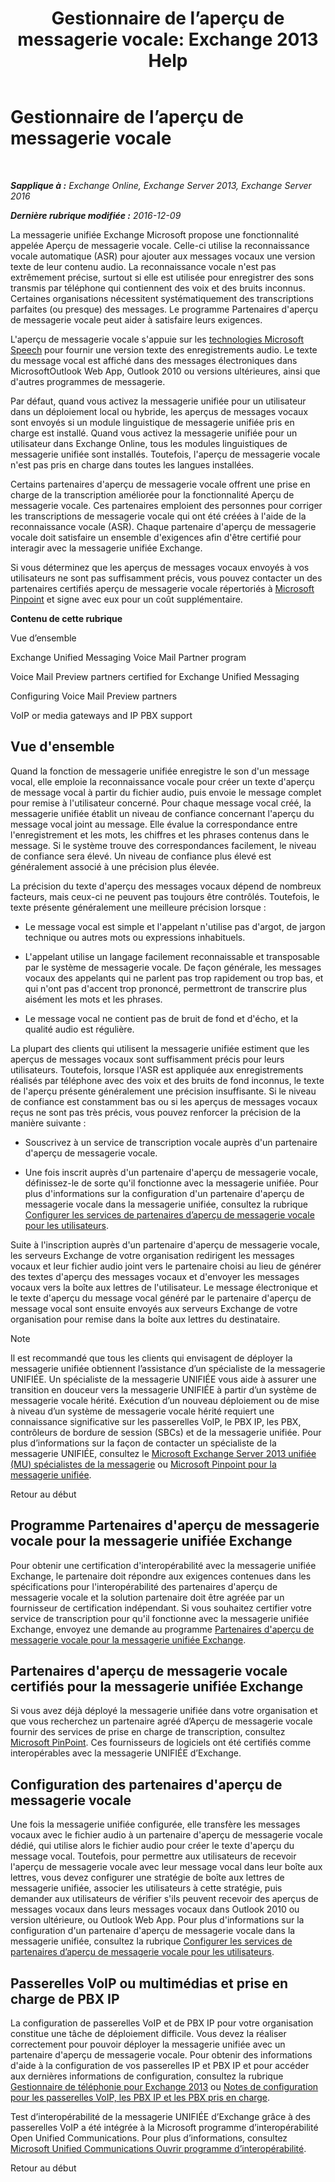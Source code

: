 ﻿---
title: 'Gestionnaire de l’aperçu de messagerie vocale: Exchange 2013 Help'
TOCTitle: Gestionnaire de l’aperçu de messagerie vocale
ms:assetid: 0957dd54-df6d-4b50-9db5-4757f548b899
ms:mtpsurl: https://technet.microsoft.com/fr-fr/library/Ee364730(v=EXCHG.150)
ms:contentKeyID: 51407153
ms.date: 05/23/2018
mtps_version: v=EXCHG.150
ms.translationtype: MT
---

# Gestionnaire de l’aperçu de messagerie vocale

 

_**Sapplique à :** Exchange Online, Exchange Server 2013, Exchange Server 2016_

_**Dernière rubrique modifiée :** 2016-12-09_

La messagerie unifiée Exchange Microsoft propose une fonctionnalité appelée Aperçu de messagerie vocale. Celle-ci utilise la reconnaissance vocale automatique (ASR) pour ajouter aux messages vocaux une version texte de leur contenu audio. La reconnaissance vocale n'est pas extrêmement précise, surtout si elle est utilisée pour enregistrer des sons transmis par téléphone qui contiennent des voix et des bruits inconnus. Certaines organisations nécessitent systématiquement des transcriptions parfaites (ou presque) des messages. Le programme Partenaires d'aperçu de messagerie vocale peut aider à satisfaire leurs exigences.

L'aperçu de messagerie vocale s'appuie sur les [technologies Microsoft Speech](http://go.microsoft.com/fwlink/p/?linkid=187348) pour fournir une version texte des enregistrements audio. Le texte du message vocal est affiché dans des messages électroniques dans MicrosoftOutlook Web App, Outlook 2010 ou versions ultérieures, ainsi que d'autres programmes de messagerie.

Par défaut, quand vous activez la messagerie unifiée pour un utilisateur dans un déploiement local ou hybride, les aperçus de messages vocaux sont envoyés si un module linguistique de messagerie unifiée pris en charge est installé. Quand vous activez la messagerie unifiée pour un utilisateur dans Exchange Online, tous les modules linguistiques de messagerie unifiée sont installés. Toutefois, l'aperçu de messagerie vocale n'est pas pris en charge dans toutes les langues installées.

Certains partenaires d'aperçu de messagerie vocale offrent une prise en charge de la transcription améliorée pour la fonctionnalité Aperçu de messagerie vocale. Ces partenaires emploient des personnes pour corriger les transcriptions de messagerie vocale qui ont été créées à l'aide de la reconnaissance vocale (ASR). Chaque partenaire d'aperçu de messagerie vocale doit satisfaire un ensemble d'exigences afin d'être certifié pour interagir avec la messagerie unifiée Exchange.

Si vous déterminez que les aperçus de messages vocaux envoyés à vos utilisateurs ne sont pas suffisamment précis, vous pouvez contacter un des partenaires certifiés aperçu de messagerie vocale répertoriés à [Microsoft Pinpoint](https://go.microsoft.com/fwlink/p/?linkid=281966) et signe avec eux pour un coût supplémentaire.

**Contenu de cette rubrique**

Vue d’ensemble

Exchange Unified Messaging Voice Mail Partner program

Voice Mail Preview partners certified for Exchange Unified Messaging

Configuring Voice Mail Preview partners

VoIP or media gateways and IP PBX support

## Vue d'ensemble

Quand la fonction de messagerie unifiée enregistre le son d'un message vocal, elle emploie la reconnaissance vocale pour créer un texte d'aperçu de message vocal à partir du fichier audio, puis envoie le message complet pour remise à l'utilisateur concerné. Pour chaque message vocal créé, la messagerie unifiée établit un niveau de confiance concernant l'aperçu du message vocal joint au message. Elle évalue la correspondance entre l'enregistrement et les mots, les chiffres et les phrases contenus dans le message. Si le système trouve des correspondances facilement, le niveau de confiance sera élevé. Un niveau de confiance plus élevé est généralement associé à une précision plus élevée.

La précision du texte d'aperçu des messages vocaux dépend de nombreux facteurs, mais ceux-ci ne peuvent pas toujours être contrôlés. Toutefois, le texte présente généralement une meilleure précision lorsque :

  - Le message vocal est simple et l'appelant n'utilise pas d'argot, de jargon technique ou autres mots ou expressions inhabituels.

  - L'appelant utilise un langage facilement reconnaissable et transposable par le système de messagerie vocale. De façon générale, les messages vocaux des appelants qui ne parlent pas trop rapidement ou trop bas, et qui n'ont pas d'accent trop prononcé, permettront de transcrire plus aisément les mots et les phrases.

  - Le message vocal ne contient pas de bruit de fond et d'écho, et la qualité audio est régulière.

La plupart des clients qui utilisent la messagerie unifiée estiment que les aperçus de messages vocaux sont suffisamment précis pour leurs utilisateurs. Toutefois, lorsque l'ASR est appliquée aux enregistrements réalisés par téléphone avec des voix et des bruits de fond inconnus, le texte de l'aperçu présente généralement une précision insuffisante. Si le niveau de confiance est constamment bas ou si les aperçus de messages vocaux reçus ne sont pas très précis, vous pouvez renforcer la précision de la manière suivante :

  - Souscrivez à un service de transcription vocale auprès d'un partenaire d'aperçu de messagerie vocale.

  - Une fois inscrit auprès d'un partenaire d'aperçu de messagerie vocale, définissez-le de sorte qu'il fonctionne avec la messagerie unifiée. Pour plus d'informations sur la configuration d'un partenaire d'aperçu de messagerie vocale dans la messagerie unifiée, consultez la rubrique [Configurer les services de partenaires d’aperçu de messagerie vocale pour les utilisateurs](configure-voice-mail-preview-partner-services-for-users-exchange-2013-help.md).

Suite à l'inscription auprès d'un partenaire d'aperçu de messagerie vocale, les serveurs Exchange de votre organisation redirigent les messages vocaux et leur fichier audio joint vers le partenaire choisi au lieu de générer des textes d'aperçu des messages vocaux et d'envoyer les messages vocaux vers la boîte aux lettres de l'utilisateur. Le message électronique et le texte d'aperçu du message vocal généré par le partenaire d'aperçu de message vocal sont ensuite envoyés aux serveurs Exchange de votre organisation pour remise dans la boîte aux lettres du destinataire.

> [!NOTE]
> Il est recommandé que tous les clients qui envisagent de déployer la messagerie unifiée obtiennent l’assistance d’un spécialiste de la messagerie UNIFIÉE. Un spécialiste de la messagerie UNIFIÉE vous aide à assurer une transition en douceur vers la messagerie UNIFIÉE à partir d’un système de messagerie vocale hérité. Exécution d’un nouveau déploiement ou de mise à niveau d’un système de messagerie vocale hérité requiert une connaissance significative sur les passerelles VoIP, le PBX IP, les PBX, contrôleurs de bordure de session (SBCs) et de la messagerie unifiée. Pour plus d’informations sur la façon de contacter un spécialiste de la messagerie UNIFIÉE, consultez le <a href="http://go.microsoft.com/fwlink/p/?linkid=262708">Microsoft Exchange Server 2013 unifiée (MU) spécialistes de la messagerie</a> ou <a href="https://go.microsoft.com/fwlink/p/?linkid=261951">Microsoft Pinpoint pour la messagerie unifiée</a>.


Retour au début

## Programme Partenaires d'aperçu de messagerie vocale pour la messagerie unifiée Exchange

Pour obtenir une certification d'interopérabilité avec la messagerie unifiée Exchange, le partenaire doit répondre aux exigences contenues dans les spécifications pour l'interopérabilité des partenaires d'aperçu de messagerie vocale et la solution partenaire doit être agréée par un fournisseur de certification indépendant. Si vous souhaitez certifier votre service de transcription pour qu'il fonctionne avec la messagerie unifiée Exchange, envoyez une demande au programme [Partenaires d'aperçu de messagerie vocale pour la messagerie unifiée Exchange](mailto:vmppp@microsoft.com).

## Partenaires d'aperçu de messagerie vocale certifiés pour la messagerie unifiée Exchange

Si vous avez déjà déployé la messagerie unifiée dans votre organisation et que vous recherchez un partenaire agréé d’Aperçu de messagerie vocale fournir des services de prise en charge de transcription, consultez [Microsoft PinPoint](https://go.microsoft.com/fwlink/p/?linkid=281966). Ces fournisseurs de logiciels ont été certifiés comme interopérables avec la messagerie UNIFIÉE d’Exchange.

## Configuration des partenaires d'aperçu de messagerie vocale

Une fois la messagerie unifiée configurée, elle transfère les messages vocaux avec le fichier audio à un partenaire d'aperçu de messagerie vocale dédié, qui utilise alors le fichier audio pour créer le texte d'aperçu du message vocal. Toutefois, pour permettre aux utilisateurs de recevoir l'aperçu de messagerie vocale avec leur message vocal dans leur boîte aux lettres, vous devez configurer une stratégie de boîte aux lettres de messagerie unifiée, associer les utilisateurs à cette stratégie, puis demander aux utilisateurs de vérifier s'ils peuvent recevoir des aperçus de messages vocaux dans leurs messages vocaux dans Outlook 2010 ou version ultérieure, ou Outlook Web App. Pour plus d'informations sur la configuration d'un partenaire d'aperçu de messagerie vocale dans la messagerie unifiée, consultez la rubrique [Configurer les services de partenaires d’aperçu de messagerie vocale pour les utilisateurs](configure-voice-mail-preview-partner-services-for-users-exchange-2013-help.md).

## Passerelles VoIP ou multimédias et prise en charge de PBX IP

La configuration de passerelles VoIP et de PBX IP pour votre organisation constitue une tâche de déploiement difficile. Vous devez la réaliser correctement pour pouvoir déployer la messagerie unifiée avec un partenaire d'aperçu de messagerie vocale. Pour obtenir des informations d'aide à la configuration de vos passerelles IP et PBX IP et pour accéder aux dernières informations de configuration, consultez la rubrique [Gestionnaire de téléphonie pour Exchange 2013](telephony-advisor-for-exchange-2013-exchange-2013-help.md) ou [Notes de configuration pour les passerelles VoIP, les PBX IP et les PBX pris en charge](configuration-notes-for-supported-voip-gateways-ip-pbxs-and-pbxs-exchange-2013-help.md).

Test d’interopérabilité de la messagerie UNIFIÉE d’Exchange grâce à des passerelles VoIP a été intégrée à la Microsoft programme d’interopérabilité Open Unified Communications. Pour plus d’informations, consultez [Microsoft Unified Communications Ouvrir programme d’interopérabilité](https://go.microsoft.com/fwlink/p/?linkid=132071).

Retour au début


